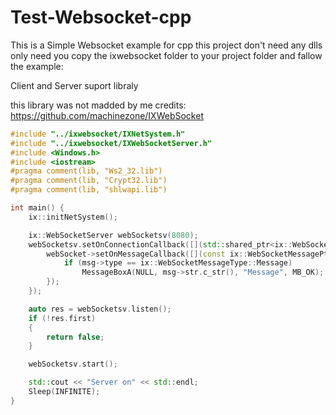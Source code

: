 # Test-Websocket-cpp

This is a Simple Websocket example for cpp this project don't need any dlls only need you copy the ixwebsocket folder to your project folder and fallow the example:

Client and Server suport libraly

this library was not madded by me credits:
https://github.com/machinezone/IXWebSocket

```CPP
#include "../ixwebsocket/IXNetSystem.h"
#include "../ixwebsocket/IXWebSocketServer.h"
#include <Windows.h>
#include <iostream>
#pragma comment(lib, "Ws2_32.lib")
#pragma comment(lib, "Crypt32.lib")
#pragma comment(lib, "shlwapi.lib")

int main() {
	ix::initNetSystem();

	ix::WebSocketServer webSocketsv(8080);
	webSocketsv.setOnConnectionCallback([](std::shared_ptr<ix::WebSocket> webSocket, std::shared_ptr<ix::ConnectionState> connectionState) -> void {
		webSocket->setOnMessageCallback([](const ix::WebSocketMessagePtr& msg) -> void {
			if (msg->type == ix::WebSocketMessageType::Message)
				MessageBoxA(NULL, msg->str.c_str(), "Message", MB_OK);
		});
	});

	auto res = webSocketsv.listen();
	if (!res.first)
	{
		return false;
	}

	webSocketsv.start();

	std::cout << "Server on" << std::endl;
	Sleep(INFINITE);
} 
```
